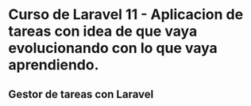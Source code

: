 # Curso de Laravel 11 - Aplicacion de tareas con idea de que vaya evolucionando con lo que vaya aprendiendo.
## Gestor de tareas con Laravel